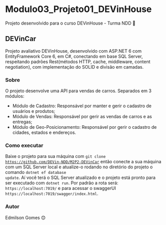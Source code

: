 # Modulo03_Projeto01_DEVinHouse
Projeto desenvolvido para o curso DEVinHouse - Turma NDD 🚀

## DEVinCar
Projeto avaliativo DEVinHouse, desenvolvido com ASP.NET 6 com EntityFramework Core 6, em C#, conectando em base SQL Server, respeitando padrões Rest(métodos HTTP, cache, middleware, content negotiation), com implementação do SOLID e divisão em camadas.

### Sobre
O projeto desenvolve uma API para vendas de carros. Separados em 3 módulos:
<ul>
    <li>Módulo de Cadastro: Responsável por manter e gerir o cadastro de usuários e produtos;</li>
    <li>Módulo de Vendas: Responsável por gerir as vendas de carros e as entregas;</li>
    <li>Módulo de Geo-Posicionamento: Responsável por gerir o cadastro de cidades, estados e endereços.</li>
</ul>

### Como executar
Baixe o projeto para sua máquina com <code>git clone https://github.com/DEVin-NDD/M2P2-DEVinCar</code> então conecte a sua máquina com um SQL Server local e atualize-o rodando no diretório do projeto o comando <code>dotnet ef database update</code>. Aí você terá o SQL Server atualizado e o projeto está pronto para ser executado com <code>dotnet run</code>. Por padrão a rota será: <code>https://localhost:7019/</code> e para acessar o swaggerUI <code>https://localhost:7019/swagger/index.html</code>.

### Autor
Edmilson Gomes 😊
